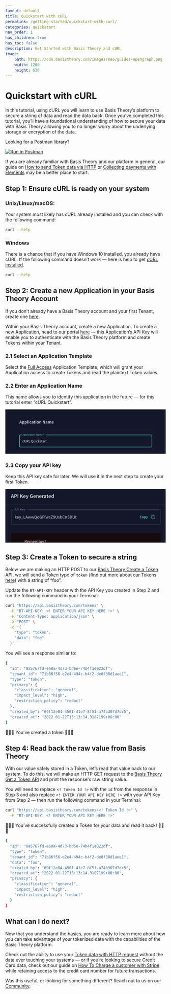 ```yaml
---
layout: default
title: Quickstart with cURL
permalink: /getting-started/quickstart-with-curl/
categories: quickstart
nav_order: 1
has_children: true
has_toc: false
description: Get Started with Basis Theory and cURL
image:
    path: https://cdn.basistheory.com/images/seo/guides-opengraph.png
    width: 1200
    height: 630
---
```

# Quickstart with cURL

In this tutorial, using cURL you will learn to use Basis Theory’s platform to secure a string of data and read the data back. Once you’ve completed this tutorial, you’ll have a foundational understanding of how to secure your data with Basis Theory allowing you to no longer worry about the underlying storage or encryption of the data.

Looking for a Postman library?

[![Run in Postman](https://run.pstmn.io/button.svg)](https://app.getpostman.com/run-collection/14036973-bd016246-4d82-4753-82a0-e75a07d167c9?action=collection%2Ffork&collection-url=entityId%3D14036973-bd016246-4d82-4753-82a0-e75a07d167c9%26entityType%3Dcollection%26workspaceId%3Dcca928dd-d01d-4c7d-9002-84d5f2b33a63)

If you are already familiar with Basis Theory and our platform in general, our guide on [How to send Token data via HTTP](https://developers.basistheory.com/guides/use-token-data-in-http-requests/) or [Collecting payments with Elements](https://developers.basistheory.com/guides/collect-cards-with-elements/) may be a better place to start.

## Step 1: Ensure cURL is ready on your system

### Unix/Linux/macOS:

Your system most likely has cURL already installed and you can check with the following command:

```bash
curl --help
```

### Windows
There is a chance that if you have Windows 10 installed, you already have cURL. If the following command doesn’t work — here is help to get [cURL installed](https://stackoverflow.com/a/16216825).

```bash
curl --help
```

## Step 2: Create a new Application in your Basis Theory Account

If you don’t already have a Basis Theory account and your first Tenant, create one [here](https://portal.basistheory.com/register).

Within your Basis Theory account, create a new Application. To create a new Application, head to our portal [here](https://portal.basistheory.com/applications/create) — this Application’s API Key will enable you to authenticate with the Basis Theory platform and create Tokens within your Tenant.

### 2.1 Select an Application Template
Select the [Full Access](https://portal.basistheory.com/applications/create?application_template_id=6f486ec1-ddf4-4040-b7f1-3ddca4209495) 
Application Template, which will grant your Application access to create Tokens and read the plaintext Token values.

### 2.2 Enter an Application Name
This name allows you to identify this application in the future — for this tutorial enter “cURL Quickstart”.

<img src="/assets/images/getting_started/application_name_curl.png" />

### 2.3 Copy your API key
Keep this API key safe for later. We will use it in the next step to create your first Token.

<img src="/assets/images/getting_started/application_api_key.png" />

## Step 3: Create a Token to secure a string
Below we are making an HTTP POST to our  [Basis Theory Create a Token API](https://docs.basistheory.com/api-reference/#tokens-create-token), we will send a Token type of `token` ([find out more about our Tokens here](https://developers.basistheory.com/concepts/what-are-tokens/)) with a string of “foo”.

Update the `BT-API-KEY` header with the API Key you created in Step 2 and run the following command in your Terminal:

```bash
curl "https://api.basistheory.com/tokens" \
  -H "BT-API-KEY: <! ENTER YOUR API KEY HERE !>" \
  -H "Content-Type: application/json" \
  -X "POST" \
  -d '{
    "type": "token",
    "data": "foo"
  }'
```

You will see a response similar to:
```bash
{
  "id": "0a5767fd-e60a-4d73-bd6e-74b4f1e022df",
  "tenant_id": "71b86f56-e2e4-494c-b4f2-de8f38d1aee1",
  "type": "token",
  "privacy": {
    "classification": "general",
    "impact_level": "high",
    "restriction_policy": "redact"
  },
  "created_by": "69f12e84-4501-41e7-8f51-a74b307d7dc5",
  "created_at": "2022-01-22T15:13:14.3187199+00:00"
}
```

🎉🎉🎉 You’ve created a token 🎉🎉🎉

## Step 4: Read back the raw value from Basis Theory

With our value safely stored in a Token, let’s read that value back to our system. To do this, we will make an HTTP GET request to the [Basis Theory Get a Token API](https://docs.basistheory.com/api-reference/#tokens-get-a-token) and print the response's raw string value.

You will need to replace `<! Token Id !>` with the `id` from the response in Step 3 and also replace `<! ENTER YOUR API KEY HERE !>` with your API Key from Step 2 — then run the following command in your Terminal:

```bash
curl "https://api.basistheory.com/tokens/<! Token Id !>" \
  -H "BT-API-KEY: <! ENTER YOUR API KEY HERE !>"
```

🎉🎉🎉 You’ve successfully created a Token for your data and read it back! 🎉🎉🎉

```bash
{
  "id": "0a5767fd-e60a-4d73-bd6e-74b4f1e022df",
  "type": "token",
  "tenant_id": "71b86f56-e2e4-494c-b4f2-de8f38d1aee1",
  "data": "foo",
  "created_by": "69f12e84-4501-41e7-8f51-a74b307d7dc5",
  "created_at": "2022-01-22T15:13:14.3187199+00:00",
  "privacy": {
    "classification": "general",
    "impact_level": "high",
    "restriction_policy": "redact"
  }
}
```

## What can I do next?

Now that you understand the basics, you are ready to learn more about how you can take advantage of your tokenized data with the capabilities of the Basis Theory platform.

Check out the ability to use your [Token data with HTTP request](https://developers.basistheory.com/guides/use-token-data-in-http-requests/) without the data ever touching your systems — or if you’re looking to secure Credit Card data, check out our guide on [How To Charge a customer with Stripe](https://developers.basistheory.com/guides/collect-cards-with-elements/) while retaining access to the credit card number for future transactions.

Was this useful, or looking for something different? Reach out to us on our [Community](https://community.basistheory.com).
